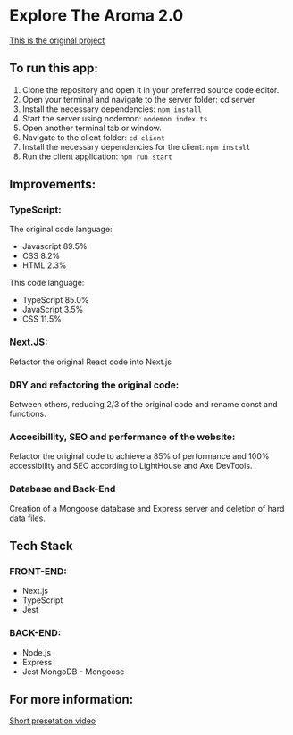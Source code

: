 # Explore The Aroma 2.0

[This is the original project](https://github.com/Pastlenomad/Explore-The-Aroma)

## To run this app:
1. Clone the repository and open it in your preferred source code editor.
2. Open your terminal and navigate to the server folder: cd server
3. Install the necessary dependencies: `npm install`
4. Start the server using nodemon: `nodemon index.ts`
5. Open another terminal tab or window.
6. Navigate to the client folder: `cd client`
7. Install the necessary dependencies for the client: `npm install`
8. Run the client application: `npm run start`

## Improvements:

### TypeScript:

  The original code language:
   - Javascript 89.5%
   - CSS 8.2%
   - HTML 2.3%

  This code language:
   - TypeScript 85.0%
   - JavaScript 3.5%
   - CSS 11.5%

### Next.JS:
 Refactor the original React code into Next.js

### DRY and refactoring the original code:
 Between others, reducing 2/3 of the original code and rename const and functions. 

### Accesibillity, SEO and performance of the website:
 Refactor the original code to achieve a 85% of performance and 100% accessibility and SEO according to LightHouse and Axe DevTools.

### Database and Back-End
 Creation of a Mongoose database and Express server and deletion of hard data files.


## Tech Stack
### FRONT-END:
 - Next.js
 - TypeScript
 - Jest

### BACK-END:
 - Node.js
 - Express
 - Jest
MongoDB - Mongoose


## For more information:
[Short presetation video](https://youtu.be/biA5C2mqzBg)


 
